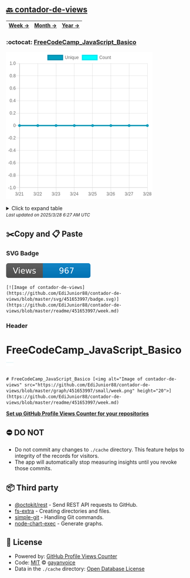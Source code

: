 ## [🔙 contador-de-views](https://github.com/EdiJunior88/contador-de-views)
| [**Week →**](https://github.com/EdiJunior88/contador-de-views/blob/master/readme/451653997/week.md) | [**Month →**](https://github.com/EdiJunior88/contador-de-views/blob/master/readme/451653997/month.md) | [**Year →**](https://github.com/EdiJunior88/contador-de-views/blob/master/readme/451653997/year.md) |
| ---- | ---- | ----- |
### :octocat: [FreeCodeCamp_JavaScript_Basico](https://github.com/EdiJunior88/FreeCodeCamp_JavaScript_Basico)
![Image of contador-de-views](https://github.com/EdiJunior88/contador-de-views/blob/master/graph/451653997/large/week.png)

<details>
	<summary>Click to expand table</summary>
	<h2>:calendar: Week Page Views Table</h2>
<table>
	<tr>
		<th>
			Last Updated
		</th>
		<th>
			Unique
		</th>
		<th>
			Count
		</th>
	</tr>
	<tr>
		<td>
			<code>2025/3/28</code>
		</td>
		<td>
			<code>0</code>
		</td>
		<td>
			<code>0</code>
		</td>
	</tr>
	<tr>
		<td>
			<code>2025/3/27</code>
		</td>
		<td>
			<code>0</code>
		</td>
		<td>
			<code>0</code>
		</td>
	</tr>
	<tr>
		<td>
			<code>2025/3/26</code>
		</td>
		<td>
			<code>0</code>
		</td>
		<td>
			<code>0</code>
		</td>
	</tr>
	<tr>
		<td>
			<code>2025/3/25</code>
		</td>
		<td>
			<code>0</code>
		</td>
		<td>
			<code>0</code>
		</td>
	</tr>
	<tr>
		<td>
			<code>2025/3/24</code>
		</td>
		<td>
			<code>0</code>
		</td>
		<td>
			<code>0</code>
		</td>
	</tr>
	<tr>
		<td>
			<code>2025/3/23</code>
		</td>
		<td>
			<code>0</code>
		</td>
		<td>
			<code>0</code>
		</td>
	</tr>
	<tr>
		<td>
			<code>2025/3/22</code>
		</td>
		<td>
			<code>0</code>
		</td>
		<td>
			<code>0</code>
		</td>
	</tr>
	<tr>
		<td>
			<code>2025/3/21</code>
		</td>
		<td>
			<code>0</code>
		</td>
		<td>
			<code>0</code>
		</td>
	</tr>
</table>

</details>
<small><i>Last updated on 2025/3/28 6:27 AM UTC</i></small>

## ✂️Copy and 📋 Paste
### SVG Badge
[![Image of contador-de-views](https://github.com/EdiJunior88/contador-de-views/blob/master/svg/451653997/badge.svg)](https://github.com/EdiJunior88/contador-de-views/blob/master/readme/451653997/week.md)
```readme
[![Image of contador-de-views](https://github.com/EdiJunior88/contador-de-views/blob/master/svg/451653997/badge.svg)](https://github.com/EdiJunior88/contador-de-views/blob/master/readme/451653997/week.md)
```
### Header
# FreeCodeCamp_JavaScript_Basico [<img alt="Image of contador-de-views" src="https://github.com/EdiJunior88/contador-de-views/blob/master/graph/451653997/small/week.png" height="20">](https://github.com/EdiJunior88/contador-de-views/blob/master/readme/451653997/week.md)
```readme
# FreeCodeCamp_JavaScript_Basico [<img alt="Image of contador-de-views" src="https://github.com/EdiJunior88/contador-de-views/blob/master/graph/451653997/small/week.png" height="20">](https://github.com/EdiJunior88/contador-de-views/blob/master/readme/451653997/week.md)
```
[**Set up GitHub Profile Views Counter for your repositories**](https://github.com/gayanvoice/github-profile-views-counter)
## ⛔ DO NOT
- Do not commit any changes to `./cache` directory. This feature helps to integrity of the records for visitors.
- The app will automatically stop measuring insights until you revoke those commits.
## 📦 Third party

- [@octokit/rest](https://www.npmjs.com/package/@octokit/rest) - Send REST API requests to GitHub.
- [fs-extra](https://www.npmjs.com/package/fs-extra) - Creating directories and files.
- [simple-git](https://www.npmjs.com/package/simple-git) - Handling Git commands.
- [node-chart-exec](https://www.npmjs.com/package/node-chart-exec) - Generate graphs.
## 📄 License
- Powered by: [GitHub Profile Views Counter](https://github.com/gayanvoice/github-profile-views-counter)
- Code: [MIT](./LICENSE) © [gayanvoice](https://github.com/gayanvoice/github-profile-views-counter)
- Data in the `./cache` directory: [Open Database License](https://opendatacommons.org/licenses/odbl/1-0/)
